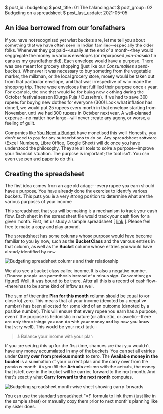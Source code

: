 $ post_id : budgeting
$ post_title : 01 The balancing act
$ post_group : 02 Budgeting on a spreadsheet
$ post_last_update: 2021-05-05

## An idea borrowed from our forefathers

If you have not recognised yet what buckets are, let me tell you about something that we have often seen in Indian families--especially the older folks. Whenever they got paid--usually at the end of a month--they would seggregate the money in various envelopes (or repurposed *pan-masala* tin cans as my grandfather did). Each envelope would have a purpose. There was one meant for grocery shopping (just like our *Consumables* spend-bucket). Whenever it was necessary to buy someting from the vegetable market, the milkman, or the local grocery store, money would be taken out from that particular envelope, and that was irrespective of who made the shopping trip. There were envelopes that fulfilled their purpose once a year. For example, the one that would be for buing new clothing during the October festival season (Durga Puja / Dussehra). If we had to save 300 rupees for buying new clothes for everyone (300! Look what inflation has done!), we would put 25 rupees every month in that envelope starting from November, until we had 300 rupees in October next year. A well-planned expense--no matter how large--will never create any agony, or worse, a feeling of guilt.

Companies like [You Need a Budget](https://www.youneedabudget.com/) have monetised this well. Honestly, you don't need to pay for any subscriptions to do so. Any spreadsheet software (Excel, Numbers, Libre Office, Google Sheet) will do once you have understood the philosophy. They are all tools to solve a purpose--improve your financial situation. The purpose is important; the tool isn't. You can even use pen and paper to do this.

## Creating the spreadsheet

The first idea comes from an age old adage--every rupee you earn should have a purpose. You have already done the exercise to identify various buckets. This puts you in a very strong position to determine what are the various purposes of your income.

This spreadsheet that you will be making is a mechanism to track your cash flow. Each sheet in the spreadsheet file would track your cash flow for a given month. First, let us study a sample spreadsheet [ [link](https://docs.google.com/spreadsheets/d/1NBQ0ukGvi1ol4Tt8KNxo6i3NckpZpfzG81j4gBsgFC8/edit#gid=0) ]. Please feel free to make a copy and play around.

The spreadsheet has some columns whose purpose would have become familiar to you by now, such as the **Bucket Class** and the various entries in that column, as well as the **Bucket** column whose entries you would have already identified by now.

![Budgeting spreadsheet columns and their relationship](Spreadsheet-columns.jpg)

We also see a bucket class called income. It is also a negative number. (Finance people use parenthesis instead of a minus sign. Convention; go figure!) Well, it was bound to be there. After all this is a record of cash flow--there has to be some kind of inflow as well.

The sum of the entire **Plan for this month** column should be equal to (or close to) zero. This means that all your income (denoted by a negative number) has been allocated for some kind of an outcome (denoted by a positive number). This will ensure that every rupee you earn has a purpose, even if the purpose is hedonistic in nature (or altruistic, or ascetic--there are only three things you can do with your money and by now you know that very well). This would be your next task--

>& Balance your income with your plan

If you are setting this up for the first time, chances are that you wouldn't have any money accumulated in any of the buckets. You can set all entries under **Carry over from previous month** to zero. The **Available money in the bucket** is a summation of your current plan and the carry over from the previous month. As you fill the **Actuals** column with the actuals, the money that is left over in the bucket will be carried forward to the next month. And that's exactly what **Carry forward to the next month** computes.

![Budgeting spreadsheet month-wise sheet showing carry forwards](Spreadsheet-carry-forward.jpg)

You can use the standard spreadsheet "=<Sheet-Name>!<Cell>" formula to link them (just like in the sample sheet) or manually copy them prior to next month's planning like my sister does.
